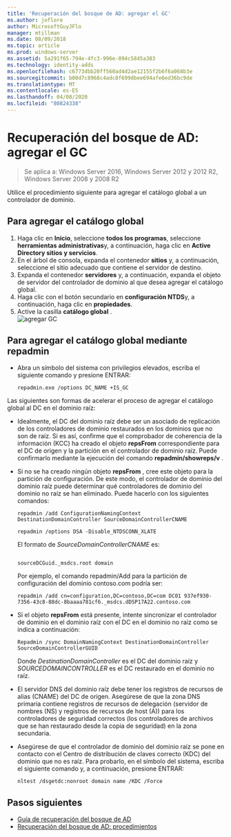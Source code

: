 ```yaml
---
title: 'Recuperación del bosque de AD: agregar el GC'
ms.author: joflore
author: MicrosoftGuyJFlo
manager: mtillman
ms.date: 08/09/2018
ms.topic: article
ms.prod: windows-server
ms.assetid: 5a291f65-794e-4fc3-996e-094c5845a383
ms.technology: identity-adds
ms.openlocfilehash: c6773dbb20ff560ad4d2ae12155f2b6f6a068b3e
ms.sourcegitcommit: b00d7c8968c4adc8f699dbee694afe6ed36bc9de
ms.translationtype: MT
ms.contentlocale: es-ES
ms.lasthandoff: 04/08/2020
ms.locfileid: "80824338"
---
```

# <a name="ad-forest-recovery---adding-the-gc"></a>Recuperación del bosque de AD: agregar el GC

>Se aplica a: Windows Server 2016, Windows Server 2012 y 2012 R2, Windows Server 2008 y 2008 R2

Utilice el procedimiento siguiente para agregar el catálogo global a un controlador de dominio.  
  
## <a name="to-add-the-global-catalog"></a>Para agregar el catálogo global  
  
1. Haga clic en **Inicio**, seleccione **todos los programas**, seleccione **herramientas administrativas**y, a continuación, haga clic en **Active Directory sitios y servicios**.  
2. En el árbol de consola, expanda el contenedor **sitios** y, a continuación, seleccione el sitio adecuado que contiene el servidor de destino.  
3. Expanda el contenedor **servidores** y, a continuación, expanda el objeto de servidor del controlador de dominio al que desea agregar el catálogo global.  
4. Haga clic con el botón secundario en **configuración NTDS**y, a continuación, haga clic en **propiedades**.  
5. Active la casilla **catálogo global** .  
![agregar](media/AD-Forest-Recovery-Add-GC/addgc1.png) GC

## <a name="to-add-the-global-catalog-using-repadmin"></a>Para agregar el catálogo global mediante repadmin  

- Abra un símbolo del sistema con privilegios elevados, escriba el siguiente comando y presione ENTRAR:  

   ```  
   repadmin.exe /options DC_NAME +IS_GC  
   ```  

Las siguientes son formas de acelerar el proceso de agregar el catálogo global al DC en el dominio raíz:  

- Idealmente, el DC del dominio raíz debe ser un asociado de replicación de los controladores de dominio restaurados en los dominios que no son de raíz. Si es así, confirme que el comprobador de coherencia de la información (KCC) ha creado el objeto **repsFrom** correspondiente para el DC de origen y la partición en el controlador de dominio raíz. Puede confirmarlo mediante la ejecución del comando **repadmin/showreps/v** . 

- Si no se ha creado ningún objeto **repsFrom** , cree este objeto para la partición de configuración. De este modo, el controlador de dominio del dominio raíz puede determinar qué controladores de dominio del dominio no raíz se han eliminado. Puede hacerlo con los siguientes comandos:  

   ```
   repadmin /add ConfigurationNamingContext DestinationDomainController SourceDomainControllerCNAME  
   ```

   ```
   repadmin /options DSA -Disable_NTDSCONN_XLATE  
   ```

   El formato de *SourceDomainControllerCNAME* es:  

   ```
  
   sourceDCGuid._msdcs.root domain  
   ```

   Por ejemplo, el comando repadmin/Add para la partición de configuración del dominio contoso.com podría ser:  

   ```
   repadmin /add cn=configuration,DC=contoso,DC=com DC01 937ef930-7356-43c8-88dc-8baaaa781cf6._msdcs.dDSP17A22.contoso.com  
   ```

- Si el objeto **repsFrom** está presente, intente sincronizar el controlador de dominio en el dominio raíz con el DC en el dominio no raíz como se indica a continuación:  

   ```
   Repadmin /sync DomainNamingContext DestinationDomainController SourceDomainControllerGUID  
   ```

   Donde *DestinationDomainController* es el DC del dominio raíz y *SOURCEDOMAINCONTROLLER* es el DC restaurado en el dominio no raíz. 

- El servidor DNS del dominio raíz debe tener los registros de recursos de alias (CNAME) del DC de origen. Asegúrese de que la zona DNS primaria contiene registros de recursos de delegación (servidor de nombres (NS) y registros de recursos de host (A)) para los controladores de seguridad correctos (los controladores de archivos que se han restaurado desde la copia de seguridad) en la zona secundaria. 
- Asegúrese de que el controlador de dominio del dominio raíz se pone en contacto con el Centro de distribución de claves correcto (KDC) del dominio que no es raíz. Para probarlo, en el símbolo del sistema, escriba el siguiente comando y, a continuación, presione ENTRAR:  

   ```
   nltest /dsgetdc:nonroot domain name /KDC /Force  
   ```

## <a name="next-steps"></a>Pasos siguientes

- [Guía de recuperación del bosque de AD](AD-Forest-Recovery-Guide.md)
- [Recuperación del bosque de AD: procedimientos](AD-Forest-Recovery-Procedures.md)  
